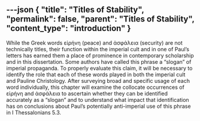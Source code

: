 ---json
{
  "title": "Titles of Stability",
  "permalink": false,
  "parent": "Titles of Stability",
  "content_type": "introduction"
}
---
While the Greek words εἰρήνη (peace) and ἀσφάλεια (security) are not technically titles, their function within the imperial cult and in one of Paul’s letters has earned them a place of prominence in contemporary scholarship and in this dissertation. Some authors have called this phrase a “slogan” of imperial propaganda. To properly evaluate this claim, it will be necessary to identify the role that each of these words played in both the imperial cult and Pauline Christology. After surveying broad and specific usage of each word individually, this chapter will examine the collocate occurrences of εἰρήνη and ἀσφάλεια to ascertain whether they can be identified accurately as a “slogan” and to understand what impact that identification has on conclusions about Paul’s potentially anti-imperial use of this phrase in I&nbsp;Thessalonians&nbsp;5.3.
